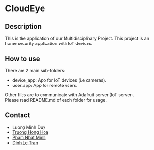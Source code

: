 # CloudEye
## Description
This is the application of our Multidisciplinary Project.
This project is an home security application with IoT devices.
## How to use
There are 2 main sub-folders:
- device_app: App for IoT devices (i.e cameras).
- user_app: App for remote users.
<!-- -->
Other files are to communicate with Adafruit server (IoT server).  
Please read README.md of each folder for usage.
## Contact
- [Luong Minh Duy]()
- [Truong Hong Hoa]()
- [Pham Nhat Minh]()
- [Dinh Le Tran](https://trandinhle174@gmail.com)

